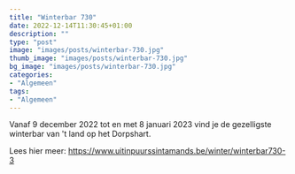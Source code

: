 ```yaml
---
title: "Winterbar 730"
date: 2022-12-14T11:30:45+01:00
description: ""
type: "post"
image: "images/posts/winterbar-730.jpg"
thumb_image: "images/posts/winterbar-730.jpg"
bg_image: "images/posts/winterbar-730.jpg"
categories:
- "Algemeen"
tags:
- "Algemeen"
---
```

Vanaf 9 december 2022 tot en met 8 januari 2023 vind je de gezelligste winterbar van 't land op het Dorpshart.

Lees hier meer: https://www.uitinpuurssintamands.be/winter/winterbar730-3




